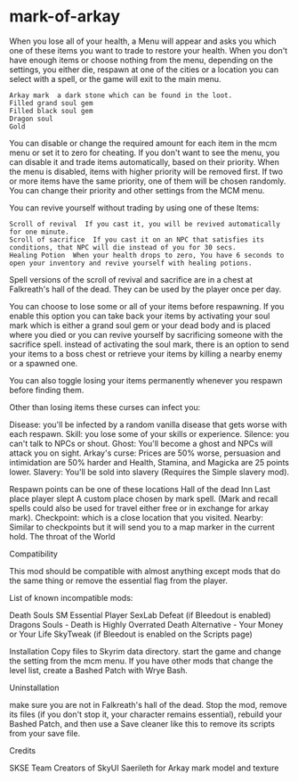 # mark-of-arkay

When you lose all of your health, a Menu will appear and asks you which one of these items you want to trade to restore your health. When you don't have enough items or choose nothing from the menu, depending on the settings, you either die, respawn at one of the cities or a location you can select with a spell, or the game will exit to the main menu.

    Arkay mark  a dark stone which can be found in the loot.
    Filled grand soul gem
    Filled black soul gem
    Dragon soul
    Gold

You can disable or change the required amount for each item in the mcm menu or set it to zero for cheating. If you don't want to see the menu, you can disable it and trade items automatically, based on their priority. When the menu is disabled, items with higher priority will be removed first. If two or more items have the same priority, one of them will be chosen randomly. You can change their priority and other settings from the MCM menu.

You can revive yourself without trading by using one of these Items:


    Scroll of revival  If you cast it, you will be revived automatically for one minute.
    Scroll of sacrifice  If you cast it on an NPC that satisfies its conditions, that NPC will die instead of you for 30 secs.
    Healing Potion  When your health drops to zero, You have 6 seconds to open your inventory and revive yourself with healing potions.


Spell versions of the scroll of revival and sacrifice are in a chest at Falkreath's hall of the dead. They can be used by the player once per day.

You can choose to lose some or all of your items before respawning. If you enable this option you can take back your items by activating your soul mark which is either a grand soul gem or your dead body and is placed where you died or you can revive yourself by sacrificing someone with the sacrifice spell. instead of activating the soul mark, there is an option to send your items to a boss chest or retrieve your items by killing a nearby enemy or a spawned one.

You can also toggle losing your items permanently whenever you respawn before finding them.
 
 Other than losing items these curses can infect you:
 
 Disease: you'll be infected by a random vanilla disease that gets worse with each respawn.
 Skill: you lose some of your skills or experience.
 Silence: you can't talk to NPCs or shout.
 Ghost: You'll become a ghost and NPCs will attack you on sight.
 Arkay's curse: Prices are 50% worse, persuasion and intimidation are 50% harder and Health, Stamina, and Magicka are 25 points lower.
 Slavery: You'll be sold into slavery (Requires the Simple slavery mod).
 
 Respawn points can be one of these locations
 Hall of the dead
 Inn
 Last place player slept
 A custom place chosen by mark spell. (Mark and recall spells could also be used for travel either free or in exchange for arkay mark).
 Checkpoint: which is a close location that you visited.
Nearby: Similar to checkpoints but it will send you to a map marker in the current hold.
The throat of the World

Compatibility

This mod should be compatible with almost anything except mods that do the same thing or remove the essential flag from the player.

List of known incompatible mods:

Death Souls
SM Essential Player
SexLab Defeat (if Bleedout is enabled)
Dragons Souls - Death is Highly Overrated
Death Alternative - Your Money or Your Life
SkyTweak (if Bleedout is enabled on the Scripts page)

Installation
Copy files to Skyrim data directory. start the game and change the setting from the mcm menu. If you have other mods that change the level list, create a Bashed Patch with Wrye Bash.

Uninstallation

make sure you are not in Falkreath's hall of the dead. Stop the mod, remove its files (if you don't stop it, your character remains essential), rebuild your Bashed Patch, and then use a Save cleaner like this to remove its scripts from your save file.

Credits

SKSE Team
Creators of SkyUI
Saerileth for Arkay mark model and texture
